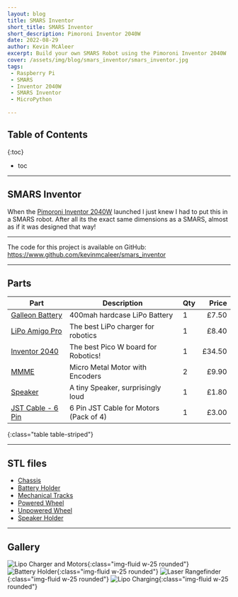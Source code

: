 ```yaml
---
layout: blog
title: SMARS Inventor
short_title: SMARS Inventor
short_description: Pimoroni Inventor 2040W
date: 2022-08-29
author: Kevin McAleer
excerpt: Build your own SMARS Robot using the Pimoroni Inventor 2040W
cover: /assets/img/blog/smars_inventor/smars_inventor.jpg
tags:
 - Raspberry Pi
 - SMARS
 - Inventor 2040W
 - SMARS Inventor
 - MicroPython
 
---
```


## Table of Contents

{:toc}
* toc

---

## SMARS Inventor

When the [Pimoroni Inventor 2040W](https://www.pimoroni.com/inventor2040w) launched I just knew I had to put this in a SMARS robot. After all its the exact same dimensions as a SMARS, almost as if it was designed that way!

---

The code for this project is available on GitHub: <https://www.github.com/kevinmcaleer/smars_inventor>

---

## Parts

Part                                                                                            | Description                         | Qty |  Price
------------------------------------------------------------------------------------------------|-------------------------------------|-----|------:
[Galleon Battery](https://shop.pimoroni.com/products/galleon-400mah-battery)                    | 400mah hardcase LiPo Battery        | 1   |  £7.50
[LiPo Amigo Pro](https://shop.pimoroni.com/products/lipo-amigo)                                 | The best LiPo charger for robotics  | 1   |  £8.40
[Inventor 2040](https://shop.pimoroni.com/products/inventor-2040-w)                             | The best Pico W board for Robotics! | 1   | £34.50
[MMME](https://shop.pimoroni.com/products/micro-metal-gearmotor-with-micro-metal-motor-encoder) | Micro Metal Motor with Encoders     | 2   |  £9.90
[Speaker](https://shop.pimoroni.com/products/mini-speaker-8-1w)                                 | A tiny Speaker, surprisingly loud   | 1   |  £1.80
[JST Cable - 6 Pin](https://shop.pimoroni.com/products/jst-sh-cable-6-pin) | 6 Pin JST Cable for Motors (Pack of 4) | 1 |£3.00
{:class="table table-striped"}

---

## STL files

* [Chassis](/assets/stl/smars_inventor/chassis.stl)
* [Battery Holder](/assets/stl/smars_inventor/battery_holder.stl)
* [Mechanical Tracks](/assets/stl/smars_inventor/track.stl)
* [Powered Wheel](/assets/stl/smars_inventor/powered_wheel.stl)
* [Unpowered Wheel](/assets/stl/smars_inventor/unpowered_wheel.stl)
* [Speaker Holder](/assets/stl/smars_inventor/speaker_holder.stl)

---

## Gallery

![Lipo Charger and Motors](/assets/img/blog/smars_inventor/battery_and_motors.jpg){:class="img-fluid w-25 rounded"}
![Battery Holder](/assets/img/blog/smars_inventor/battery_holder.jpg){:class="img-fluid w-25 rounded"}
![Laser Rangefinder](/assets/img/blog/smars_inventor/laser_rangefinder.jpg){:class="img-fluid w-25 rounded"}
![Lipo Charging](/assets/img/blog/smars_inventor/lipo_charging.jpg){:class="img-fluid w-25 rounded"}

